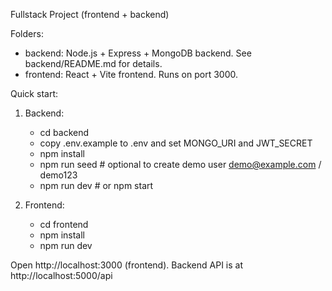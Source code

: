 Fullstack Project (frontend + backend)

Folders:
 - backend: Node.js + Express + MongoDB backend. See backend/README.md for details.
 - frontend: React + Vite frontend. Runs on port 3000.

Quick start:

1. Backend:
   - cd backend
   - copy .env.example to .env and set MONGO_URI and JWT_SECRET
   - npm install
   - npm run seed  # optional to create demo user demo@example.com / demo123
   - npm run dev   # or npm start

2. Frontend:
   - cd frontend
   - npm install
   - npm run dev

Open http://localhost:3000 (frontend). Backend API is at http://localhost:5000/api